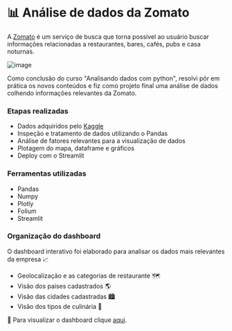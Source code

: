 # 📊 Análise de dados da Zomato


A [Zomato](https://www.zomato.com/) é um serviço de busca que torna possível ao usuário buscar informações relacionadas a restaurantes, bares, cafés, pubs e casa noturnas.

![image](https://user-images.githubusercontent.com/109559298/209026442-369b0dd5-6049-430b-ba2d-2a10f90fdbd4.png)

Como conclusão do curso "Analisando dados com python", resolvi pôr em prática os novos conteúdos e fiz como projeto final uma análise de dados colhendo informações relevantes da Zomato. 

### Etapas realizadas
* Dados adquiridos pelo [Kaggle](https://www.kaggle.com/datasets/shrutimehta/zomato-restaurants-data)
* Inspeção e tratamento de dados utilizando o Pandas
* Análise de fatores relevantes para a visualização de dados
* Plotagem do mapa, dataframe e gráficos
* Deploy com o Streamlit

### Ferramentas utilizadas
* Pandas
* Numpy
* Plotly
* Folium
* Streamlit

### Organização do dashboard

O dashboard interativo foi elaborado para analisar os dados mais relevantes da empresa 📈

* Geolocalização e as categorias de restaurante 🗺️
* Visão dos países cadastrados 🌎
* Visão das cidades cadastradas 🏙️
* Visão dos tipos de culinária 🍲

🔎 Para visualizar o dashboard clique [aqui](https://cury-company-project.streamlit.app/).
